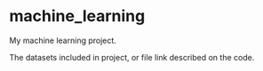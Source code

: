 # machine_learning
My machine learning project.

The datasets included in project, or file link described on the code.
